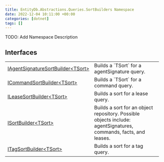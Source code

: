 ```yaml
---
title: EntityDb.Abstractions.Queries.SortBuilders Namespace
date: 2022-12-04 10:11:00 +00:00
categories: [dotnet]
tags: []
---
```



TODO: Add Namespace Description

## Interfaces
<table><tr><td><!--/posts/dotnet-entitydb-abstractions-queries-sortbuilders-iagentsignaturesortbuilder`1--><a href='#'>IAgentSignatureSortBuilder&lt;TSort&gt;</a></td><td>
Builds a `TSort` for a agentSignature query.
</td></tr><tr><td><!--/posts/dotnet-entitydb-abstractions-queries-sortbuilders-icommandsortbuilder`1--><a href='#'>ICommandSortBuilder&lt;TSort&gt;</a></td><td>
Builds a `TSort` for a command query.
</td></tr><tr><td><!--/posts/dotnet-entitydb-abstractions-queries-sortbuilders-ileasesortbuilder`1--><a href='#'>ILeaseSortBuilder&lt;TSort&gt;</a></td><td>
Builds a sort for a lease query.
</td></tr><tr><td><!--/posts/dotnet-entitydb-abstractions-queries-sortbuilders-isortbuilder`1--><a href='#'>ISortBuilder&lt;TSort&gt;</a></td><td>
Builds a sort for an object repository. Possible objects include: agentSignatures, commands, facts, and leases.
</td></tr><tr><td><!--/posts/dotnet-entitydb-abstractions-queries-sortbuilders-itagsortbuilder`1--><a href='#'>ITagSortBuilder&lt;TSort&gt;</a></td><td>
Builds a sort for a tag query.
</td></tr></table>
